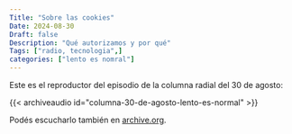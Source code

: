 ```yaml
---
Title: "Sobre las cookies"
Date: 2024-08-30
Draft: false
Description: "Qué autorizamos y por qué"
Tags: ["radio, tecnologia",]
categories: ["lento es nomral"]
---
```


Este es el reproductor del episodio de la columna radial del 30 de agosto:

{{< archiveaudio id="columna-30-de-agosto-lento-es-normal" >}}


Podés escucharlo también en [archive.org](https://archive.org/details/columna-30-de-agosto-lento-es-normal).
